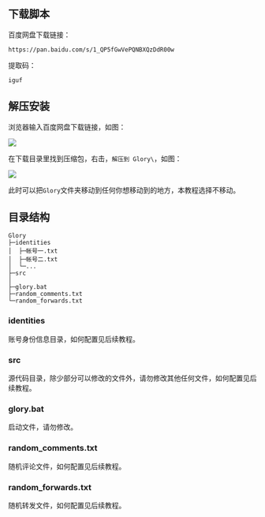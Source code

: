 ## 下载脚本

百度网盘下载链接：

```
https://pan.baidu.com/s/1_QP5fGwVePQNBXQzDdR00w
```

提取码：

```
iguf
```

## 解压安装

浏览器输入百度网盘下载链接，如图：

![](https://p.pstatp.com/origin/ff0b000150d64fdad4a7)

在下载目录里找到压缩包，右击，`解压到 Glory\`，如图：

![](https://p.pstatp.com/origin/137e00000ca8961d551ef)

此时可以把`Glory`文件夹移动到任何你想移动到的地方，本教程选择不移动。



## 目录结构

```
Glory
├─identities
│  ├─帐号一.txt
│  ├─帐号二.txt
│  └─...
├─src
│
├─glory.bat
├─random_comments.txt
└─random_forwards.txt
```

### identities

账号身份信息目录，如何配置见后续教程。

### src

源代码目录，除少部分可以修改的文件外，请勿修改其他任何文件，如何配置见后续教程。

### glory.bat

启动文件，请勿修改。

### random_comments.txt

随机评论文件，如何配置见后续教程。

### random_forwards.txt

随机转发文件，如何配置见后续教程。

